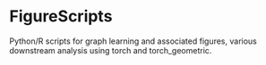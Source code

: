 # FigureScripts
Python/R scripts for graph learning and associated figures, various downstream analysis using torch and torch_geometric.
